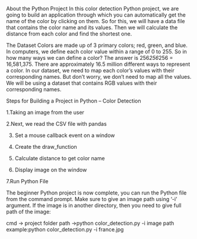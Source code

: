 
About the Python Project
In this color detection Python project, we are going to build an application through which you can automatically get the name of the color by clicking on them. So for this, we will have a data file that contains the color name and its values. Then we will calculate the distance from each color and find the shortest one.

The Dataset
Colors are made up of 3 primary colors; red, green, and blue. In computers, we define each color value within a range of 0 to 255. So in how many ways we can define a color? The answer is 256*256*256 = 16,581,375. There are approximately 16.5 million different ways to represent a color. In our dataset, we need to map each color’s values with their corresponding names. But don’t worry, we don’t need to map all the values. We will be using a dataset that contains RGB values with their corresponding names. 


Steps for Building a Project in Python – Color Detection

1.Taking an image from the user

2.Next, we read the CSV file with pandas

3. Set a mouse callback event on a window

4. Create the draw_function

5. Calculate distance to get color name

6. Display image on the window

7.Run Python File

The beginner Python project is now complete, you can run the Python file from the command prompt. Make sure to give an image path using ‘-i’ argument. If the image is in another directory, then you need to give full path of the image:



cmd -> project folder path ->python color_detection.py -i <add your image path here>
  image path example:python color_detection.py -i france.jpg
